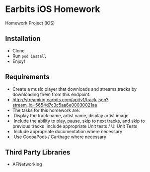 
# Earbits iOS Homework

Homework Project (iOS)

## Installation
* Clone
* Run `pod install`
* Enjoy!

## Requirements
* Create a music player that downloads and streams tracks by downloading them from this endpoint:
* http://streaming.earbits.com/api/v1/track.json?stream_id=5654d7c3c5aa6e00030021aa
* The tasks for this homework are:
* ­ Display the track name, artist name, display artist image
* ­ Include the ability to play, pause, skip to next tracks, and skip to previous tracks ­ Include appropriate Unit tests / UI Unit Tests
* ­ Include appropriate documentation where necessary
* ­ Use CocoaPods / Carthage where necessary

## Third Party Libraries
* AFNetworking
